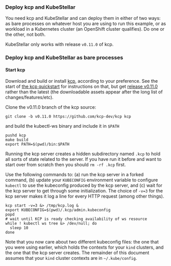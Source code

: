 <!--example1-start-cp-start-->
### Deploy kcp and KubeStellar

You need kcp and KubeStellar and can deploy them in either of two
ways: as bare processes on whatever host you are using to run this
example, or as workload in a Kubernetes cluster (an OpenShift cluster
qualifies).  Do one or the other, not both.

KubeStellar only works with release `v0.11.0` of kcp.

### Deploy kcp and KubeStellar as bare processes

#### Start kcp

Download and build or install [kcp](https://github.com/kcp-dev/kcp/releases/tag/v0.11.0),
according to your preference.  See the start of [the kcp quickstart](https://docs.kcp.io/kcp/v0.11/#quickstart) for instructions on that, but get [release v0.11.0](https://github.com/kcp-dev/kcp/releases/tag/v0.11.0) rather than the latest (the downloadable assets appear after the long list of changes/features/etc).

Clone the v0.11.0 branch of the kcp source:
```shell
git clone -b v0.11.0 https://github.com/kcp-dev/kcp kcp
```
and build the kubectl-ws binary and include it in `$PATH`
```shell
pushd kcp
make build
export PATH=$(pwd)/bin:$PATH
```

Running the kcp server creates a hidden subdirectory named `.kcp` to
hold all sorts of state related to the server. If you have run it
before and want to start over from scratch then you should `rm -rf
.kcp` first.

Use the following commands to: (a) run the kcp server in a forked
command, (b) update your `KUBECONFIG` environment variable to
configure `kubectl` to use the kubeconfig produced by the kcp server,
and (c) wait for the kcp server to get through some
initialization. The choice of `-v=3` for the kcp server makes it log a
line for every HTTP request (among other things).

```shell
kcp start -v=3 &> /tmp/kcp.log &
export KUBECONFIG=$(pwd)/.kcp/admin.kubeconfig
popd
# wait until KCP is ready checking availability of ws resource
while ! kubectl ws tree &> /dev/null; do
  sleep 10
done
```

Note that you now care about two different kubeconfig files: the one
that you were using earlier, which holds the contexts for your `kind`
clusters, and the one that the kcp server creates. The remainder of
this document assumes that your `kind` cluster contexts are in
`~/.kube/config`.

<!--example1-start-cp-end-->
<!-- > /dev/null & -->
